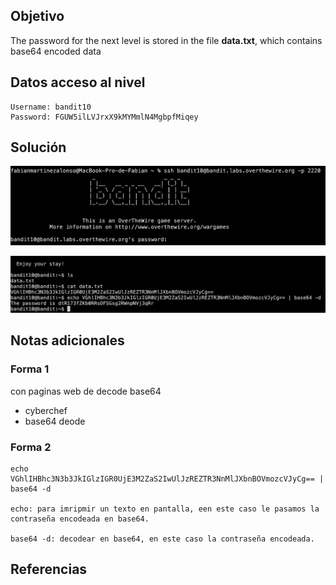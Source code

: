 ## Objetivo
The password for the next level is stored in the file **data.txt**, which contains base64 encoded data
## Datos  acceso al nivel
```
Username: bandit10
Password: FGUW5ilLVJrxX9kMYMmlN4MgbpfMiqey
```
## Solución
![RetoBandit10](/imagenes/Bandit10(1).png)

![RetoBandit10](/imagenes/Bandit10(2).png)
## Notas adicionales
### Forma 1
con paginas web de decode base64
- cyberchef
- base64 deode

### Forma 2
```
echo VGhlIHBhc3N3b3JkIGlzIGR0UjE3M2ZaS2IwUlJzREZTR3NnMlJXbnBOVmozcVJyCg== | base64 -d
	
echo: para imripmir un texto en pantalla, een este caso le pasamos la contraseña encodeada en base64.

base64 -d: decodear en base64, en este caso la contraseña encodeada.
```
## Referencias
